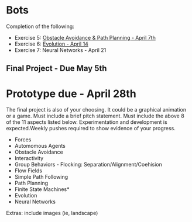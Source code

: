 # Bots

Completion of the following: 

- Exercise 5: [Obstacle Avoidance & Path Planning - April 7th](../../../PathPlanning_ObstacleAvoidance)
- Exercise 6: [Evolution - April 14](../../../Evolution) 
- Exercise 7: Neural Networks - April 21

## Final Project - Due May 5th
# Prototype due - April 28th

The final project is also of your choosing. It could be a graphical animation or a game. Must include a brief pitch statement. Must include the above 8 of the 11 aspects listed below. Experimentation and development is expected.Weekly pushes required to show evidence of your progress.

- Forces
- Automomous Agents
- Obstacle Avoidance
- Interactivity
- Group Behaviors - Flocking: Separation/Alignment/Coehision
- Flow Fields
- Simple Path Following
- Path Planning
- Finite State Machines*
- Evolution
- Neural Networks


Extras: include images (ie, landscape)
